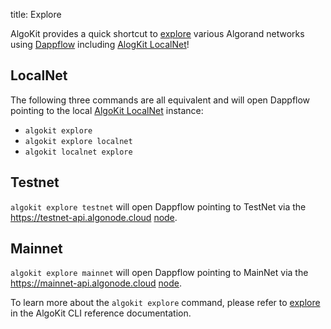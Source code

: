 title: Explore

AlgoKit provides a quick shortcut to [explore](../cli-reference.md#explore) various Algorand networks using [Dappflow](https://app.dappflow.org/) including [AlogKit LocalNet](./localnet.md)!

## LocalNet

The following three commands are all equivalent and will open Dappflow pointing to the local [AlgoKit LocalNet](./localnet.md) instance:

- `algokit explore`
- `algokit explore localnet`
- `algokit localnet explore`

## Testnet

`algokit explore testnet` will open Dappflow pointing to TestNet via the <https://testnet-api.algonode.cloud> [node](https://algonode.io/api/).

## Mainnet

`algokit explore mainnet` will open Dappflow pointing to MainNet via the <https://mainnet-api.algonode.cloud> [node](https://algonode.io/api/).

To learn more about the `algokit explore` command, please refer to [explore](../cli-reference.md#explore) in the AlgoKit CLI reference documentation.
